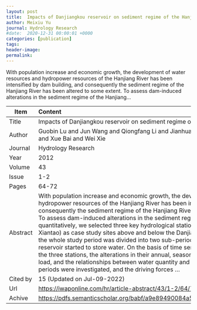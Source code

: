 ```yaml
---
layout: post
title:  Impacts of Danjiangkou reservoir on sediment regime of the Hanjiang River
author: Meixiu Yu
journal: Hydrology Research
#date:  2020-12-31 00:00:01 +0000
categories: [publication]
tags: 
header-image: 
permalink: 
---
```

With population increase and economic growth, the development of water resources and hydropower resources of the Hanjiang River has been intensified by dam building, and consequently the sediment regime of the Hanjiang River has been altered to some extent. To assess dam-induced alterations in the sediment regime of the Hanjiang...
<!--the above is the excerpt-->
<!--more-->
<!--the following is the text-->


| Item           | Content    |
| ---------------|:------------|
| Title          | Impacts of Danjiangkou reservoir on sediment regime of the Hanjiang River     |
| Author         | Guobin Lu and Jun Wang and Qiongfang Li and Jianhua Zhao and Meixiu Yu and Tao Cai and Xue Bai and Wei Xie    |
| Journal        | Hydrology Research   |
| Year           | 2012  |
| Volume         | 43	   |
| Issue          | 1-2	   |
| Pages          | 64-72	   |
| Abstract       | With population increase and economic growth, the development of water resources and hydropower resources of the Hanjiang River has been intensified by dam building, and consequently the sediment regime of the Hanjiang River has been altered to some extent. To assess dam-induced alterations in the sediment regime of the Hanjiang River quantitatively, we selected three key hydrological stations (Baihe, Huangzhuang and Xiantao) as case study sites above and below the Danjiangkou reservoir respectively, and the whole study period was divided into two sub-periods according to the year when the reservoir started to store water. On the basis of time series of daily sediment data from the three stations, the alterations in their annual, seasonal, monthly and daily sediment load, and the relationships between water quantity and sediment load in different sub-periods were investigated, and the driving forces …	 |
| Cited by		 | 15 (Updated on Jul-09-2022)   |
| Url  			 | <https://iwaponline.com/hr/article-abstract/43/1-2/64/774>		 |
| Achive 	     | <https://pdfs.semanticscholar.org/babf/a9e89490084a598f559d62c841ef633ce72c.pdf>		 |

